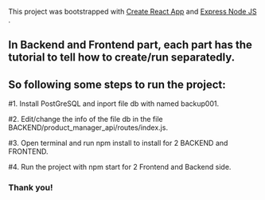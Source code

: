 This project was bootstrapped with [Create React App](https://github.com/facebookincubator/create-react-app)
 and
 [Express Node JS ](https://expressjs.com/).

 ## In  Backend and Frontend part, each part has the tutorial to tell how to create/run separatedly.

 ## So following some steps to run the project:

 #1. Install PostGreSQL and inport file db with named backup001.
 
 #2. Edit/change the info of the file db in the file BACKEND/product_manager_api/routes/index.js.
 
 #3. Open terminal and run npm install to install for 2 BACKEND and FRONTEND.
 
 #4. Run the project with npm start for 2 Frontend and Backend side.

 ### Thank you!
